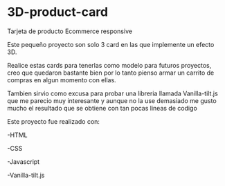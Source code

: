 # 3D-product-card
Tarjeta de producto Ecommerce responsive

Este pequeño proyecto son solo 3 card en las que implemente un efecto 3D.

Realice estas cards para tenerlas como modelo para futuros proyectos, creo que quedaron bastante bien por lo tanto pienso armar un carrito de compras 
en algun momento con ellas.

Tambien sirvio como excusa para probar una libreria llamada Vanilla-tilt.js que me parecio muy interesante y aunque no la use demasiado me gusto mucho 
el resultado que se obtiene con tan pocas lineas de codigo

Este proyecto fue realizado con:

-HTML

-CSS

-Javascript

-Vanilla-tilt.js
